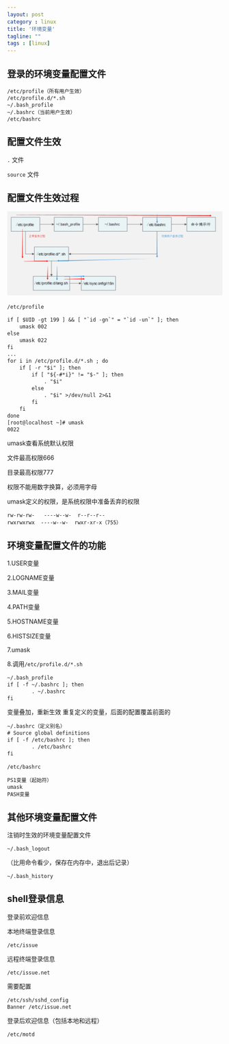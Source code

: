 ```yaml
---
layout: post
category : linux
title: '环境变量'
tagline: ""
tags : [linux]
---
```


## 登录的环境变量配置文件

	/etc/profile（所有用户生效）
	/etc/profile.d/*.sh
	~/.bash_profile
	~/.bashrc（当前用户生效）
	/etc/bashrc

<!--break-->

## 配置文件生效

`.` 文件

`source` 文件

## 配置文件生效过程


![Alt environment](/images/201505/environment.png)


`/etc/profile`


	if [ $UID -gt 199 ] && [ "`id -gn`" = "`id -un`" ]; then
	    umask 002
	else
	    umask 022
	fi
	...
	for i in /etc/profile.d/*.sh ; do
	    if [ -r "$i" ]; then
	        if [ "${-#*i}" != "$-" ]; then
	            . "$i"
	        else
	            . "$i" >/dev/null 2>&1
	        fi
	    fi
	done
	[root@localhost ~]# umask
	0022


umask查看系统默认权限

文件最高权限666

目录最高权限777

权限不能用数字换算，必须用字母

umask定义的权限，是系统权限中准备丢弃的权限



	rw-rw-rw-   ----w--w-  r--r--r--
	rwxrwxrwx  ----w--w-  rwxr-xr-x（755）

## 环境变量配置文件的功能


1.USER变量

2.LOGNAME变量

3.MAIL变量

4.PATH变量

5.HOSTNAME变量

6.HISTSIZE变量

7.umask

8.调用`/etc/profile.d/*.sh`


	~/.bash_profile
	if [ -f ~/.bashrc ]; then
	        . ~/.bashrc
	fi

变量叠加，重新生效
重复定义的变量，后面的配置覆盖前面的

	~/.bashrc（定义别名）
	# Source global definitions
	if [ -f /etc/bashrc ]; then
	        . /etc/bashrc
	fi

`/etc/bashrc`

	PS1变量（起始符）
	umask
	PASH变量

## 其他环境变量配置文件

注销时生效的环境变量配置文件

	~/.bash_logout

（比用命令看少，保存在内存中，退出后记录）

	~/.bash_history

## shell登录信息

登录前欢迎信息

本地终端登录信息

	/etc/issue

远程终端登录信息

	/etc/issue.net

需要配置

	/etc/ssh/sshd_config
	Banner /etc/issue.net

登录后欢迎信息（包括本地和远程）

	/etc/motd



